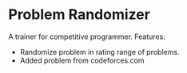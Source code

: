 # Problem Randomizer
A trainer for competitive programmer.
Features:
  - Randomize problem in rating range of problems.
  - Added problem from codeforces.com
